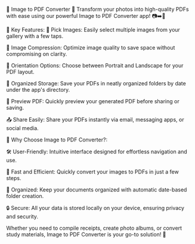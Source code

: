 📸 Image to PDF Converter 📄 Transform your photos into high-quality PDFs with ease using our powerful Image to PDF Converter app! 📷➡️📑

🌟 Key Features:
📸 Pick Images: Easily select multiple images from your gallery with a few taps.

🔧 Image Compression: Optimize image quality to save space without compromising on clarity.

🔄 Orientation Options: Choose between Portrait and Landscape for your PDF layout.

📂 Organized Storage: Save your PDFs in neatly organized folders by date under the app's directory.

👀 Preview PDF: Quickly preview your generated PDF before sharing or saving.

📤 Share Easily: Share your PDFs instantly via email, messaging apps, or social media.

🎯 Why Choose Image to PDF Converter?:

🛠️ User-Friendly: Intuitive interface designed for effortless navigation and use.

💨 Fast and Efficient: Quickly convert your images to PDFs in just a few steps.

📅 Organized: Keep your documents organized with automatic date-based folder creation.

🔒 Secure: All your data is stored locally on your device, ensuring privacy and security.

Whether you need to compile receipts, create photo albums, or convert study materials, Image to PDF Converter is your go-to solution! 🌟
